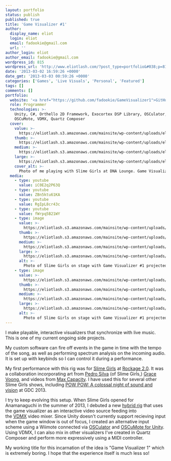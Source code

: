 ```yaml
---
layout: portfolio
status: publish
published: true
title: 'Game Visualizer #1'
author:
  display_name: eliot
  login: eliot
  email: fadookie@gmail.com
  url: ''
author_login: eliot
author_email: fadookie@gmail.com
wordpress_id: 815
wordpress_url: 'http://www.eliotlash.com/?post_type=portfolio&#038;p=815'
date: '2013-03-02 16:59:26 +0000'
date_gmt: '2013-03-03 00:59:26 +0000'
categories: ['Games', 'Live Visuals', 'Personal', 'Featured']
tags: []
comments: []
portfolio:
  website: '<a href="https://github.com/fadookie/GameVisualizer1">GitHub</a>'
  role: Programmer
  technologies: >-
    Unity, C#, Orthello 2D Framework, Exocortex DSP Library, OSCulator,
    OSCuMote, VDMX, Quartz Composer
  cover:
    value: >-
      https://eliotlash.s3.amazonaws.com/mainsite/wp-content/uploads/eliot_slimegirls_p1505826054-6.jpg
    thumb: >-
      https://eliotlash.s3.amazonaws.com/mainsite/wp-content/uploads/eliot_slimegirls_p1505826054-6-150x150.jpg
    medium: >-
      https://eliotlash.s3.amazonaws.com/mainsite/wp-content/uploads/eliot_slimegirls_p1505826054-6-300x200.jpg
    large: >-
      https://eliotlash.s3.amazonaws.com/mainsite/wp-content/uploads/eliot_slimegirls_p1505826054-6-1024x682.jpg
    cover_alt: >-
      Photo of me playing with Slime Girls at DNA Lounge. Game Visualizer #1 is projected behind the band showing a pseudo-3D road, car, and spectrum analyzer.
  media:
    - type: youtube
      value: iC0E2q2P63Q
    - type: youtube
      value: ZBn5ktu61KA
    - type: youtube
      value: RgIpL8cr43c
    - type: youtube
      value: fWrpq5B21WY
    - type: image
      value: >-
        https://eliotlash.s3.amazonaws.com/mainsite/wp-content/uploads/p1709894844-o368070507-6.jpg
      thumb: >-
        https://eliotlash.s3.amazonaws.com/mainsite/wp-content/uploads/p1709894844-o368070507-6-150x150.jpg
      medium: >-
        https://eliotlash.s3.amazonaws.com/mainsite/wp-content/uploads/p1709894844-o368070507-6-300x200.jpg
      large: >-
        https://eliotlash.s3.amazonaws.com/mainsite/wp-content/uploads/p1709894844-o368070507-6-1024x682.jpg
      alt: >-
        Photo of Slime Girls on stage with Game Visualizer #1 projected behind them.
    - type: image
      value: >-
        https://eliotlash.s3.amazonaws.com/mainsite/wp-content/uploads/p1434326020-6.jpg
      thumb: >-
        https://eliotlash.s3.amazonaws.com/mainsite/wp-content/uploads/p1434326020-6-e1362272994619-150x150.jpg
      medium: >-
        https://eliotlash.s3.amazonaws.com/mainsite/wp-content/uploads/p1434326020-6-300x200.jpg
      large: >-
        https://eliotlash.s3.amazonaws.com/mainsite/wp-content/uploads/p1434326020-6-1024x682.jpg
      alt: >-
        Photo of Slime Girls on stage with Game Visualizer #1 projected behind them, at Rockage festival.
---
```

<p>I make playable, interactive visualizers that synchronize with live music. This is one of my current ongoing side projects.</p>
<p>My custom software can fire off events in the game in time with the tempo of the song, as well as performing spectrum analysis on the incoming audio. It is set up with keybinds so I can control it during a performance.</p>
<p>My first performance with this rig was for <a href="http://slimegirls.bandcamp.com/">Slime Girls</a> at <a href="http://rockagesj.com/">Rockage 2.0</a>. It was a collaboration incorporating art from <a href="http://tragicallyshoujo.tumblr.com/tagged/stuff-I-make">Pedro Silva</a> (of Slime Girls,) <a href="http://totchii-mint.com/">Grace Voong</a>, and&nbsp;videos from <a href="http://maxcapacity.info/">Max Capacity</a>.&nbsp;I have used this for several other Slime Girls shows, including&nbsp;<a href="https://www.facebook.com/events/531970556842517">POW POW: A colossal night of sound and vision</a>&nbsp;at GDC 2013.</p>
<p>I try to keep evolving this setup. When Slime Girls opened for Anamanaguchi in the summer of 2013, I debuted a new <a title="Live Music Visuals" href="http://www.eliotlash.com/works/live-music-visuals/">hybrid rig</a> that uses the game visualizer as an interactive video source feeding into the&nbsp;<a href="http://vidvox.net/">VDMX</a>&nbsp;video mixer. Since Unity doesn't currently support recieving input when the game window is out of focus, I created an alternative input scheme using a Wiimote connected via <a href="http://www.osculator.net/">OSCulator</a> and <a href="http://itu.dk/people/jzso/OSCuMote/oscumote.html">OSCuMote for Unity</a>. Using VDMX, I can also mix in other visualizers I've created in Quartz Composer and perform more expressively using a MIDI controller.</p>
<p>My working title for this incarnation of the idea is "Game Visualizer 1" which is extremely boring. I hope that the experience itself is much less so!</p>
